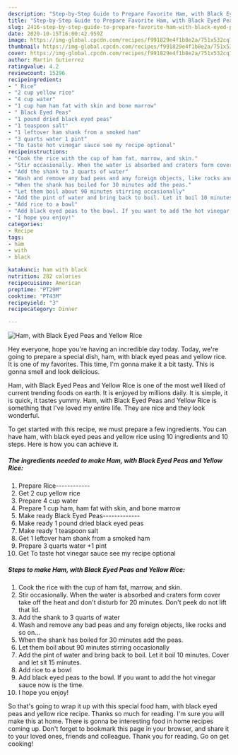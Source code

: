 ```yaml
---
description: "Step-by-Step Guide to Prepare Favorite Ham, with Black Eyed Peas and Yellow Rice"
title: "Step-by-Step Guide to Prepare Favorite Ham, with Black Eyed Peas and Yellow Rice"
slug: 2416-step-by-step-guide-to-prepare-favorite-ham-with-black-eyed-peas-and-yellow-rice
date: 2020-10-15T16:00:42.959Z
image: https://img-global.cpcdn.com/recipes/f991829e4f1b8e2a/751x532cq70/ham-with-black-eyed-peas-and-yellow-rice-recipe-main-photo.jpg
thumbnail: https://img-global.cpcdn.com/recipes/f991829e4f1b8e2a/751x532cq70/ham-with-black-eyed-peas-and-yellow-rice-recipe-main-photo.jpg
cover: https://img-global.cpcdn.com/recipes/f991829e4f1b8e2a/751x532cq70/ham-with-black-eyed-peas-and-yellow-rice-recipe-main-photo.jpg
author: Martin Gutierrez
ratingvalue: 4.2
reviewcount: 15296
recipeingredient:
- " Rice"
- "2 cup yellow rice"
- "4 cup water"
- "1 cup ham ham fat with skin and bone marrow"
- " Black Eyed Peas"
- "1 pound dried black eyed peas"
- "1 teaspoon salt"
- "1 leftover ham shank from a smoked ham"
- "3 quarts water 1 pint"
- "To taste hot vinegar sauce see my recipe optional"
recipeinstructions:
- "Cook the rice with the cup of ham fat, marrow, and skin."
- "Stir occasionally. When the water is absorbed and craters form cover take off the heat and don&#39;t disturb for 20 minutes. Don&#39;t peek do not lift that lid."
- "Add the shank to 3 quarts of water"
- "Wash and remove any bad peas and any foreign objects, like rocks and so on..."
- "When the shank has boiled for 30 minutes add the peas."
- "Let them boil about 90 minutes stirring occasionally"
- "Add the pint of water and bring back to boil. Let it boil 10 minutes. Cover and let sit 15 minutes."
- "Add rice to a bowl"
- "Add black eyed peas to the bowl. If you want to add the hot vinegar sauce now is the time."
- "I hope you enjoy!"
categories:
- Recipe
tags:
- ham
- with
- black

katakunci: ham with black 
nutrition: 282 calories
recipecuisine: American
preptime: "PT29M"
cooktime: "PT43M"
recipeyield: "3"
recipecategory: Dinner

---
```



![Ham, with Black Eyed Peas and Yellow Rice](https://img-global.cpcdn.com/recipes/f991829e4f1b8e2a/751x532cq70/ham-with-black-eyed-peas-and-yellow-rice-recipe-main-photo.jpg)

Hey everyone, hope you're having an incredible day today. Today, we're going to prepare a special dish, ham, with black eyed peas and yellow rice. It is one of my favorites. This time, I'm gonna make it a bit tasty. This is gonna smell and look delicious.



Ham, with Black Eyed Peas and Yellow Rice is one of the most well liked of current trending foods on earth. It is enjoyed by millions daily. It is simple, it is quick, it tastes yummy. Ham, with Black Eyed Peas and Yellow Rice is something that I've loved my entire life. They are nice and they look wonderful.


To get started with this recipe, we must prepare a few ingredients. You can have ham, with black eyed peas and yellow rice using 10 ingredients and 10 steps. Here is how you can achieve it.

<!--inarticleads1-->

##### The ingredients needed to make Ham, with Black Eyed Peas and Yellow Rice:

1. Prepare  Rice------------
1. Get 2 cup yellow rice
1. Prepare 4 cup water
1. Prepare 1 cup ham, ham fat with skin, and bone marrow
1. Make ready  Black Eyed Peas-------------
1. Make ready 1 pound dried black eyed peas
1. Make ready 1 teaspoon salt
1. Get 1 leftover ham shank from a smoked ham
1. Prepare 3 quarts water +1 pint
1. Get To taste hot vinegar sauce see my recipe optional




<!--inarticleads2-->

##### Steps to make Ham, with Black Eyed Peas and Yellow Rice:

1. Cook the rice with the cup of ham fat, marrow, and skin.
1. Stir occasionally. When the water is absorbed and craters form cover take off the heat and don&#39;t disturb for 20 minutes. Don&#39;t peek do not lift that lid.
1. Add the shank to 3 quarts of water
1. Wash and remove any bad peas and any foreign objects, like rocks and so on...
1. When the shank has boiled for 30 minutes add the peas.
1. Let them boil about 90 minutes stirring occasionally
1. Add the pint of water and bring back to boil. Let it boil 10 minutes. Cover and let sit 15 minutes.
1. Add rice to a bowl
1. Add black eyed peas to the bowl. If you want to add the hot vinegar sauce now is the time.
1. I hope you enjoy!




So that's going to wrap it up with this special food ham, with black eyed peas and yellow rice recipe. Thanks so much for reading. I'm sure you will make this at home. There is gonna be interesting food in home recipes coming up. Don't forget to bookmark this page in your browser, and share it to your loved ones, friends and colleague. Thank you for reading. Go on get cooking!
